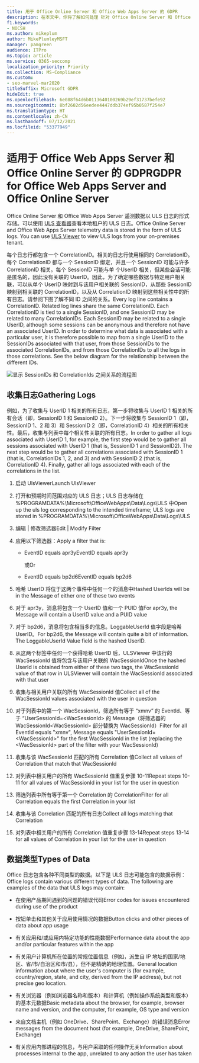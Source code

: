 ```yaml
---
title: 用于 Office Online Server 和 Office Web Apps Server 的 GDPR
description: 在本文中，你将了解如何处理 针对 Office Online Server 和 Office Web Apps Server 的 GDPR 要求。
f1.keywords:
- NOCSH
ms.author: mikeplum
author: MikePlumleyMSFT
manager: pamgreen
audience: ITPro
ms.topic: article
ms.service: O365-seccomp
localization_priority: Priority
ms.collection: MS-Compliance
ms.custom:
- seo-marvel-mar2020
titleSuffix: Microsoft GDPR
hideEdit: true
ms.openlocfilehash: 6e088f64d6b0113640100269b29ef31737befe92
ms.sourcegitcommit: 8bf2602d56eedee4447ddb374ef95b0587f254e7
ms.translationtype: HT
ms.contentlocale: zh-CN
ms.lasthandoff: 07/12/2021
ms.locfileid: "53377949"
---
```

# <a name="gdpr-for-office-web-apps-server-and-office-online-server"></a><span data-ttu-id="88f40-103">适用于 Office Web Apps Server 和 Office Online Server 的 GDPR</span><span class="sxs-lookup"><span data-stu-id="88f40-103">GDPR for Office Web Apps Server and Office Online Server</span></span>

<span data-ttu-id="88f40-p101">Office Online Server 和 Office Web Apps Server 遥测数据以 ULS 日志的形式存储。可以使用 [ULS 查看器](https://www.microsoft.com/download/details.aspx?id=44020)查看本地租户的 ULS 日志。</span><span class="sxs-lookup"><span data-stu-id="88f40-p101">Office Online Server and Office Web Apps Server telemetry data is stored in the form of ULS logs. You can use [ULS Viewer](https://www.microsoft.com/download/details.aspx?id=44020) to view ULS logs from your on-premises tenant.</span></span>

<span data-ttu-id="88f40-p102">每个日志行都包含一个 CorrelationID。相关的日志行使用相同的 CorrelationID。每个 CorrelationID 都与一个 SessionID 绑定，并且一个 SessionID 可能与许多 CorrelationID 相关。每个 SessionID 可能与单 个UserID 相关，但某些会话可能是匿名的，因此没有关联的 UserID。因此，为了确定哪些数据与特定用户相关联，可以从单个 UserID 映射到与该用户相关联的 SessionID，从那些 SessionID 映射到相关联的 CorrelationID，以及从 CorrelationID 映射到这些相关性中的所有日志。请参阅下图了解不同 ID 之间的关系。</span><span class="sxs-lookup"><span data-stu-id="88f40-p102">Every log line contains a CorrelationID. Related log lines share the same CorrelationID. Each CorrelationID is tied to a single SessionID, and one SessionID may be related to many CorrelationIDs. Each SessionID may be related to a single UserID, although some sessions can be anonymous and therefore not have an associated UserID. In order to determine what data is associated with a particular user, it is therefore possible to map from a single UserID to the SessionIDs associated with that user, from those SessionIDs to the associated CorrelationIDs, and from those CorrelationIDs to all the logs in those correlations. See the below diagram for the relationship between the different IDs.</span></span>

![显示 SessionIDs 和 CorrelationIds 之间关系的流程图](../media/gdpr-for-office-online-server-image1.jpg)

## <a name="gathering-logs"></a><span data-ttu-id="88f40-113">收集日志</span><span class="sxs-lookup"><span data-stu-id="88f40-113">Gathering Logs</span></span>

<span data-ttu-id="88f40-p103">例如，为了收集与 UserID 1 相关的所有日志，第一步将收集与 UserID 1 相关的所有会话（即，SessionID 1 和 SessionID 2）。下一步将收集与 SessionID 1（即，SessionID 1、2 和 3）和 SessionID 2（即，CorrelationID 4）相关的所有相关性。最后，收集与列表中每个相关性关联的所有日志。</span><span class="sxs-lookup"><span data-stu-id="88f40-p103">In order to gather all logs associated with UserID 1, for example, the first step would be to gather all sessions associated with UserID 1 (that is, SessionID 1 and SessionID2). The next step would be to gather all correlations associated with SessionID 1 (that is, CorrelationIDs 1, 2, and 3) and with SessionID 2 (that is, CorrelationID 4). Finally, gather all logs associated with each of the correlations in the list.</span></span>

1. <span data-ttu-id="88f40-117">启动 UlsViewer</span><span class="sxs-lookup"><span data-stu-id="88f40-117">Launch UlsViewer</span></span>

2. <span data-ttu-id="88f40-118">打开和预期时间范围对应的 ULS 日志；ULS 日志存储在 %PROGRAMDATA%\\Microsoft\\OfficeWebApps\\Data\\Logs\\ULS 中</span><span class="sxs-lookup"><span data-stu-id="88f40-118">Open up the uls log corresponding to the intended timeframe; ULS logs are stored in %PROGRAMDATA%\\Microsoft\\OfficeWebApps\\Data\\Logs\\ULS</span></span>

3. <span data-ttu-id="88f40-119">编辑 | 修改筛选器</span><span class="sxs-lookup"><span data-stu-id="88f40-119">Edit | Modify Filter</span></span>

4. <span data-ttu-id="88f40-120">应用以下筛选器：</span><span class="sxs-lookup"><span data-stu-id="88f40-120">Apply a filter that is:</span></span>

    - <span data-ttu-id="88f40-121">EventID equals apr3y</span><span class="sxs-lookup"><span data-stu-id="88f40-121">EventID equals apr3y</span></span>

      <span data-ttu-id="88f40-122">或</span><span class="sxs-lookup"><span data-stu-id="88f40-122">Or</span></span>

    - <span data-ttu-id="88f40-123">EventID equals bp2d6</span><span class="sxs-lookup"><span data-stu-id="88f40-123">EventID equals bp2d6</span></span>

5. <span data-ttu-id="88f40-124">哈希 UserID 将位于这两个事件中任何一个的消息中</span><span class="sxs-lookup"><span data-stu-id="88f40-124">Hashed UserIds will be in the Message of either one of these two events</span></span>

6. <span data-ttu-id="88f40-125">对于 apr3y，消息将包含一个 UserID 值和一个 PUID 值</span><span class="sxs-lookup"><span data-stu-id="88f40-125">For apr3y, the Message will contain a UserID value and a PUID value</span></span>

7. <span data-ttu-id="88f40-p104">对于 bp2d6，消息将包含相当多的信息。LoggableUserId 值字段是哈希 UserID。</span><span class="sxs-lookup"><span data-stu-id="88f40-p104">For bp2d6, the Message will contain quite a bit of information. The LoggableUserId Value field is the hashed UserID.</span></span>

8. <span data-ttu-id="88f40-128">从这两个标签中任何一个获得哈希 UserID 后，ULSViewer 中该行的 WacSessionId 值将包含与该用户关联的 WacSessionId</span><span class="sxs-lookup"><span data-stu-id="88f40-128">Once the hashed UserId is obtained from either of these two tags, the WacSessionId value of that row in ULSViewer will contain the WacSessionId associated with that user</span></span>

9. <span data-ttu-id="88f40-129">收集与相关用户关联的所有 WacSessionId 值</span><span class="sxs-lookup"><span data-stu-id="88f40-129">Collect all of the WacSessionId values associated with the user in question</span></span>

10. <span data-ttu-id="88f40-130">对于列表中的第一个 WacSessionId，筛选所有等于 “xmnv” 的 EventId、等于 “UserSessionId=\<WacSessionId\> 的 Message（将筛选器的 WacSessionId\<WacSessionId\> 部分替换为 WacSessionId）</span><span class="sxs-lookup"><span data-stu-id="88f40-130">Filter for all EventId equals "xmnv", Message equals "UserSessionId=\<WacSessionId\>" for the first WacSessionId in the list (replacing the \<WacSessionId\> part of the filter with your WacSessionId)</span></span>

11. <span data-ttu-id="88f40-131">收集与该 WacSessionId 匹配的所有 Correlation 值</span><span class="sxs-lookup"><span data-stu-id="88f40-131">Collect all values of Correlation that match that WacSessionId</span></span>

12. <span data-ttu-id="88f40-132">对列表中相关用户的所有 WacSessionId 值重复步骤 10-11</span><span class="sxs-lookup"><span data-stu-id="88f40-132">Repeat steps 10-11 for all values of WacSessionId in your list for the user in question</span></span>

13. <span data-ttu-id="88f40-133">筛选列表中所有等于第一个 Correlation 的 Correlation</span><span class="sxs-lookup"><span data-stu-id="88f40-133">Filter for all Correlation equals the first Correlation in your list</span></span>

14. <span data-ttu-id="88f40-134">收集与该 Correlation 匹配的所有日志</span><span class="sxs-lookup"><span data-stu-id="88f40-134">Collect all logs matching that Correlation</span></span>

15. <span data-ttu-id="88f40-135">对列表中相关用户的所有 Correlation 值重复步骤 13-14</span><span class="sxs-lookup"><span data-stu-id="88f40-135">Repeat steps 13-14 for all values of Correlation in your list for the user in question</span></span>

## <a name="types-of-data"></a><span data-ttu-id="88f40-136">数据类型</span><span class="sxs-lookup"><span data-stu-id="88f40-136">Types of Data</span></span>

<span data-ttu-id="88f40-p105">Office 日志包含各种不同类型的数据。以下是 ULS 日志可能包含的数据示例：</span><span class="sxs-lookup"><span data-stu-id="88f40-p105">Office logs contain various different types of data. The following are examples of the data that ULS logs may contain:</span></span>

- <span data-ttu-id="88f40-139">在使用产品期间遇到的问题的错误代码</span><span class="sxs-lookup"><span data-stu-id="88f40-139">Error codes for issues encountered during use of the product</span></span>

- <span data-ttu-id="88f40-140">按钮单击和其他关于应用使用情况的数据</span><span class="sxs-lookup"><span data-stu-id="88f40-140">Button clicks and other pieces of data about app usage</span></span>

- <span data-ttu-id="88f40-141">有关应用和/或应用内特定功能的性能数据</span><span class="sxs-lookup"><span data-stu-id="88f40-141">Performance data about the app and/or particular features within the app</span></span>

- <span data-ttu-id="88f40-142">有关用户计算机所在位置的常规位置信息（例如，派生自 IP 地址的国家/地区、省/市/自治区和市/县），但不是精确的地理位置。</span><span class="sxs-lookup"><span data-stu-id="88f40-142">General location information about where the user's computer is (for example, country/region, state, and city, derived from the IP address), but not precise geo location.</span></span>

- <span data-ttu-id="88f40-143">有关浏览器（例如浏览器名称和版本）和计算机（例如操作系统类型和版本）的基本元数据</span><span class="sxs-lookup"><span data-stu-id="88f40-143">Basic metadata about the browser, for example, browser name and version, and the computer, for example, OS type and version</span></span>

- <span data-ttu-id="88f40-144">来自文档主机（例如 OneDrive、SharePoint、Exchange）的错误消息</span><span class="sxs-lookup"><span data-stu-id="88f40-144">Error messages from the document host (for example, OneDrive, SharePoint, Exchange)</span></span>

- <span data-ttu-id="88f40-145">有关应用内部进程的信息，与用户采取的任何操作无关</span><span class="sxs-lookup"><span data-stu-id="88f40-145">Information about processes internal to the app, unrelated to any action the user has taken</span></span>
